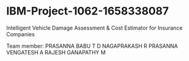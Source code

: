 # IBM-Project-1062-1658338087
Intelligent Vehicle Damage Assessment &amp; Cost Estimator for Insurance Companies

Team member:
PRASANNA BABU T D
NAGAPRAKASH R
PRASANNA VENGATESH A
RAJESH GANAPATHY M
